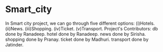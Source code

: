 # Smart_city

In Smart city project, we can go through five different options:
(i)Hotels.
(ii)News. 
(iii)Shopping.
(iv)Ticket.
(v)Transport.
Project's Contributors:
db done by Ranadeep.
hotel done by Ranadeep.
news done by Sirisha.
shopping done by Pranay.
ticket done by Madhuri.
transport done by Jatinder.
